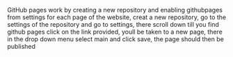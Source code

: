 GitHub pages work by creating a new repository and enabling githubpages from settings
for each page of the website, creat a new repository, go to the settings of the repository and go to settings, there scroll down till you find github pages
click on the link provided, youll be taken to a new page, there in the drop down menu select main and click save, the page should then be published
